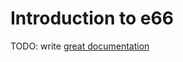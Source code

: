 # Introduction to e66

TODO: write [great documentation](http://jacobian.org/writing/what-to-write/)
